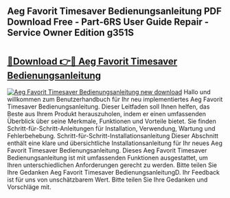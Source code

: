 ## Aeg Favorit Timesaver Bedienungsanleitung PDF Download Free - Part-6RS User Guide Repair - Service Owner Edition g351S

# <h2><a href="http://df2cu1.blite.top/?on=Aeg+Favorit+Timesaver+Bedienungsanleitung">🔗Download 👉🔴 Aeg Favorit Timesaver Bedienungsanleitung</a></h2>

[![Aeg Favorit Timesaver Bedienungsanleitung new download](https://i.imgur.com/lujVjoI.png)](http://df2cu1.blite.top/?on=Aeg+Favorit+Timesaver+Bedienungsanleitung)
Hallo und willkommen zum Benutzerhandbuch für Ihr neu implementiertes Aeg Favorit Timesaver Bedienungsanleitung. Dieser Leitfaden soll Ihnen helfen, das Beste aus Ihrem Produkt herauszuholen, indem er einen umfassenden Überblick über seine Merkmale, Funktionen und Vorteile bietet. Sie finden Schritt-für-Schritt-Anleitungen für Installation, Verwendung, Wartung und Fehlerbehebung. Schritt-für-Schritt-Installationsanleitung Dieser Abschnitt enthält eine klare und übersichtliche Installationsanleitung für Ihr neues Aeg Favorit Timesaver Bedienungsanleitung. Dieses Aeg Favorit Timesaver Bedienungsanleitung ist mit umfassenden Funktionen ausgestattet, um Ihren unterschiedlichen Anforderungen gerecht zu werden. Bitte teilen Sie Ihre Gedanken Aeg Favorit Timesaver BedienungsanleitungD. Ihr Feedback ist für uns von unschätzbarem Wert. Bitte teilen Sie Ihre Gedanken und Vorschläge mit.
